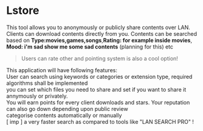 **Lstore**
======

This tool allows you to anonymously or publicly share contents over LAN. Clients can download contents
directly from you.
Contents can be searched based on **Type:movies,games,songs**,**Rating: for example inside movies**,
**Mood: i'm sad show me some sad contents** (planning for this) etc
>Users can rate other and pointing system is also a cool option!

This application will have following features: <br>
    User can search using keywords or categories or extension type, required algorithms shall be implemented<br>
    you can set which files you need to share and set if you want to share it annymously or privately.<br>
    You will earn points for every client downloads and stars. Your reputation can also go down depending
    upon public review<br>
    categorise contents automatically or manually<br>
    [ imp ] a very faster search as compared to tools like "LAN SEARCH PRO" !<br>
    
	
	
